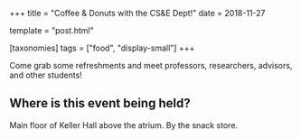 +++
title = "Coffee & Donuts with the CS&E Dept!"
date = 2018-11-27

template = "post.html"

[taxonomies]
tags = ["food", "display-small"]
+++

<!-- more -->

Come grab some refreshments and meet professors, researchers, advisors, and
other students!  

## Where is this event being held?  
Main floor of Keller Hall above the atrium. By the snack store. 
